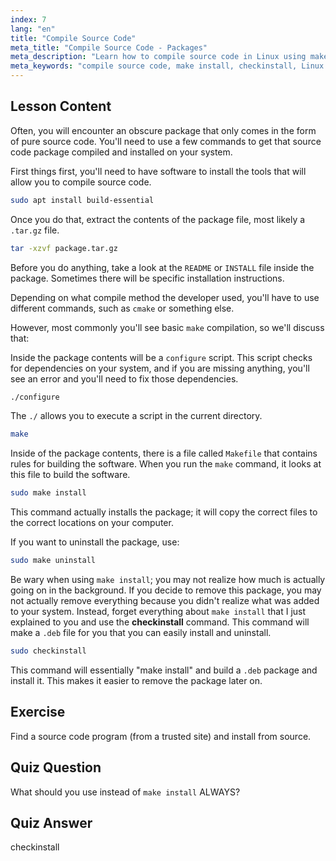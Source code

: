 ```yaml
---
index: 7
lang: "en"
title: "Compile Source Code"
meta_title: "Compile Source Code - Packages"
meta_description: "Learn how to compile source code in Linux using make, configure, and checkinstall. Understand the build process for beginners and intermediate users."
meta_keywords: "compile source code, make install, checkinstall, Linux compile, build-essential, Linux tutorial, beginner guide"
---
```


## Lesson Content

Often, you will encounter an obscure package that only comes in the form of pure source code. You'll need to use a few commands to get that source code package compiled and installed on your system.

First things first, you'll need to have software to install the tools that will allow you to compile source code.

```bash
sudo apt install build-essential
```

Once you do that, extract the contents of the package file, most likely a `.tar.gz` file.

```bash
tar -xzvf package.tar.gz
```

Before you do anything, take a look at the `README` or `INSTALL` file inside the package. Sometimes there will be specific installation instructions.

Depending on what compile method the developer used, you'll have to use different commands, such as `cmake` or something else.

However, most commonly you'll see basic `make` compilation, so we'll discuss that:

Inside the package contents will be a `configure` script. This script checks for dependencies on your system, and if you are missing anything, you'll see an error and you'll need to fix those dependencies.

```bash
./configure
```

The `./` allows you to execute a script in the current directory.

```bash
make
```

Inside of the package contents, there is a file called `Makefile` that contains rules for building the software. When you run the `make` command, it looks at this file to build the software.

```bash
sudo make install
```

This command actually installs the package; it will copy the correct files to the correct locations on your computer.

If you want to uninstall the package, use:

```bash
sudo make uninstall
```

Be wary when using `make install`; you may not realize how much is actually going on in the background. If you decide to remove this package, you may not actually remove everything because you didn't realize what was added to your system. Instead, forget everything about `make install` that I just explained to you and use the **checkinstall** command. This command will make a `.deb` file for you that you can easily install and uninstall.

```bash
sudo checkinstall
```

This command will essentially "make install" and build a `.deb` package and install it. This makes it easier to remove the package later on.

## Exercise

Find a source code program (from a trusted site) and install from source.

## Quiz Question

What should you use instead of `make install` ALWAYS?

## Quiz Answer

checkinstall
